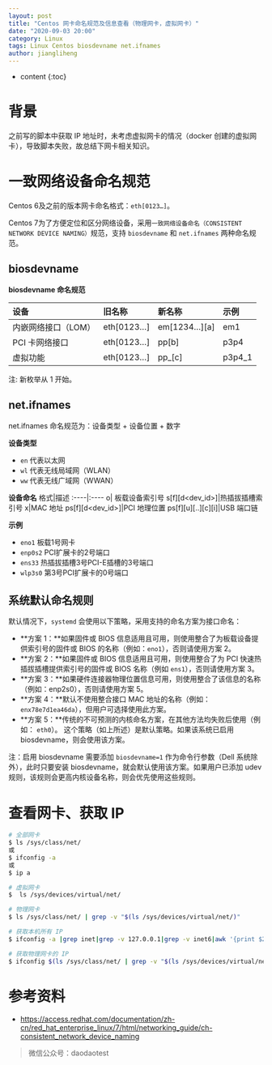 ```yaml
---
layout: post
title: "Centos 网卡命名规范及信息查看（物理网卡，虚拟网卡）"
date: "2020-09-03 20:00"
category: Linux
tags: Linux Centos biosdevname net.ifnames
author: jiangliheng
---
```

* content
{:toc}



# 背景

之前写的脚本中获取 IP 地址时，未考虑虚拟网卡的情况（docker 创建的虚拟网卡），导致脚本失败，故总结下网卡相关知识。

# 一致网络设备命名规范

Centos 6及之前的版本网卡命名格式：```eth[0123…]```。

Centos 7为了方便定位和区分网络设备，采用```一致网络设备命名（CONSISTENT NETWORK DEVICE NAMING）```规范，支持 ```biosdevname``` 和 ```net.ifnames``` 两种命名规范。

## biosdevname

**biosdevname 命名规范**

设备|旧名称|新名称|示例
:----|:----|:----|:----
内嵌网络接口（LOM）|eth[0123…]|	em[1234…][a]|em1
PCI 卡网络接口|eth[0123…]|p<slot>p<ethernet port>[b]|p3p4
虚拟功能|eth[0123…]|p<slot>p<ethernet port>_<virtual interface>[c]|p3p4_1

注: 新枚举从 1 开始。


## net.ifnames

net.ifnames 命名规范为：设备类型 + 设备位置 + 数字

**设备类型**
- ```en``` 代表以太网
- ```wl``` 代表无线局域网（WLAN）
- ```ww``` 代表无线广域网（WWAN）

**设备命名**
格式|描述
:----|:----
o<index>|	板载设备索引号
s<slot>[f<function>][d<dev_id>]|热插拔插槽索引号
x<MAC>|MAC 地址
p<bus>s<slot>[f<function>][d<dev_id>]|PCI 地理位置
p<bus>s<slot>[f<function>][u<port>][..][c<config>][i<interface>]|USB 端口链

**示例**
- ```eno1``` 板载1号网卡
- ```enp0s2``` PCI扩展卡的2号端口
- ```ens33``` 热插拔插槽3号PCI-E插槽的3号端口
- ```wlp3s0``` 第3号PCI扩展卡的0号端口

## 系统默认命名规则

默认情况下，```systemd``` 会使用以下策略，采用支持的命名方案为接口命名：

- **方案 1：**如果固件或 BIOS 信息适用且可用，则使用整合了为板载设备提供索引号的固件或 BIOS 的名称（例如：```eno1```），否则请使用方案 2。
- **方案 2：**如果固件或 BIOS 信息适用且可用，则使用整合了为 PCI 快速热插拔插槽提供索引号的固件或 BIOS 名称（例如 ```ens1```），否则请使用方案 3。
- **方案 3：**如果硬件连接器物理位置信息可用，则使用整合了该信息的名称（例如：enp2s0），否则请使用方案 5。
- **方案 4：**默认不使用整合接口 MAC 地址的名称（例如：```enx78e7d1ea46da```），但用户可选择使用此方案。
- **方案 5：**传统的不可预测的内核命名方案，在其他方法均失败后使用（例如： ```eth0```）。
这个策略（如上所述）是默认策略。如果该系统已启用 biosdevname，则会使用该方案。

注：启用 biosdevname 需要添加 ```biosdevname=1``` 作为命令行参数（Dell 系统除外），此时只要安装 biosdevname，就会默认使用该方案。如果用户已添加 udev 规则，该规则会更高内核设备名称，则会优先使用这些规则。

# 查看网卡、获取 IP

```bash
# 全部网卡
$ ls /sys/class/net/
或
$ ifconfig -a
或
$ ip a

# 虚拟网卡
$  ls /sys/devices/virtual/net/

# 物理网卡
$ ls /sys/class/net/ | grep -v "$(ls /sys/devices/virtual/net/)"

# 获取本机所有 IP
$ ifconfig -a |grep inet|grep -v 127.0.0.1|grep -v inet6|awk '{print $2}'|tr -d "addr:"

# 获取物理网卡的 IP
$ ifconfig $(ls /sys/class/net/ | grep -v "$(ls /sys/devices/virtual/net/)") |grep inet|grep -v 127.0.0.1|grep -v inet6|awk '{print $2}'|tr -d "addr:"
```

# 参考资料
- https://access.redhat.com/documentation/zh-cn/red_hat_enterprise_linux/7/html/networking_guide/ch-consistent_network_device_naming

> 微信公众号：daodaotest

